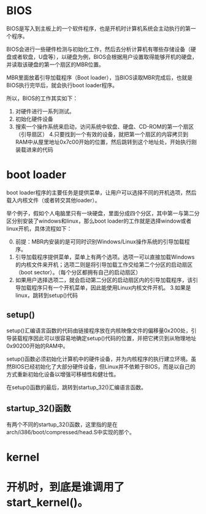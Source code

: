 # BIOS
BIOS是写入到主板上的一个软件程序，也是开机时计算机系统会主动执行的第一个程序。

BIOS会进行一些硬件检测与初始化工作，然后去分析计算机有哪些存储设备（硬盘或者软盘，U盘等），以硬盘为例，BIOS会根据用户设置取得能够开机的硬盘，并读取该硬盘的第一个扇区的MBR位置。

MBR里面放着引导加载程序（Boot loader），当BIOS读取MBR完成后，也就是BIOS执行完毕后，就会执行boot loader程序。

所以，BIOS的工作其实如下：

1. 对硬件进行一系列测试。
2. 初始化硬件设备
3. 搜索一个操作系统来启动，访问系统中软盘、硬盘、CD-ROM的第一个扇区（引导扇区）
4.只要找到一个有效的设备，就把第一个扇区的内容拷贝到RAM中从屋里地址0x7c00开始的位置，然后跳转到这个地址处，开始执行刚装载进来的代码

# boot loader

boot loader程序的主要任务是提供菜单，让用户可以选择不同的开机选项，然后载入内核文件（或者转交其他loader）。

举个例子，假如个人电脑里只有一块硬盘，里面分成四个分区，其中第一与第二分区分别安装了windows和linux，那么boot loader的工作就是选择window或者linux开机，具体流程如下：

0. 前提：MBR内安装的是可同时识别Windows/Linux操作系统的引导加载程序。
1. 引导加载程序提供菜单，菜单上有两个选项。选项一可以直接加载Windows的内核文件来开机；选项二则是将引导加载工作交给第二个分区的启动扇区（boot sector）。（每个分区都拥有自己的启动扇区）
2. 如果用户选择选项二，就会启动第二分区的启动扇区内的引导加载程序，该引导加载程序只有一个开机菜单，因此能使用Linux内核文件开机。
3.如果是linux，跳转到setup()代码
## setup()
setup()汇编语言函数的代码由链接程序放在内核映像文件的偏移量0x200处，引导装载程序因此可以很容易地确定setup()代码的位置，并把它拷贝到从物理地址0x90200开始的RAM中。

setup()函数必须初始化计算机中的硬件设备，并为内核程序的执行建立环境。虽然BIOS已经初始化了大部分硬件设备，但Linux并不依赖于BIOS，而是以自己的方式重新初始化设备以增强可移植性和健壮性。

在setup()函数的最后，跳转到startup_32()汇编语言函数。

## startup_32()函数
有两个不同的startup_32()函数，这里指的是在arch/i386/boot/compressed/head.S中实现的那个。

# kernel


# 开机时，到底是谁调用了start_kernel()。
